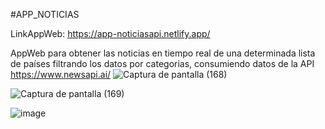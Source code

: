 #APP_NOTICIAS

LinkAppWeb: https://app-noticiasapi.netlify.app/

AppWeb para obtener las noticias en tiempo real de una determinada lista de países filtrando los datos por categorias, consumiendo datos de la API https://www.newsapi.ai/ 
![Captura de pantalla (168)](https://github.com/FreddyArreagaM/APP_NOTICIAS/assets/127709400/dcbd56d5-c947-48f6-8fcd-106fd9dcb57b)

![Captura de pantalla (169)](https://github.com/FreddyArreagaM/APP_NOTICIAS/assets/127709400/25717866-5e6e-41f6-a369-2911cf4be0da)

![image](https://github.com/FreddyArreagaM/APP_NOTICIAS/assets/127709400/13414d2d-465e-4d83-9a64-e04863a7483f)

